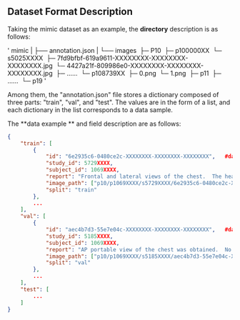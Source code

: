 ## Dataset Format Description

Taking the mimic dataset as an example, the **directory** description is as follows: 

'
mimic
|   ├── annotation.json
​|   └── images
​			├─ P10
​					├─ p100000XX
​							└─ s5025XXXX
​									├─  7fd9bfbf-619a9611-XXXXXXXX-XXXXXXXX-XXXXXXXX.jpg
​									└─  4427a21f-809986e0-XXXXXXXX-XXXXXXXX-XXXXXXXX.jpg
​					├─  ......
​					└─ p108739XX
​							├─  0.png
​							└─  1.png 
​			├─ p11
​			├─  ......
​			└─  p19
'

Among them, the "annotation.json" file stores a dictionary composed of three parts: "train", "val", and "test". The values are in the form of a list, and each dictionary in the list corresponds to a data sample.

The **data example ** and field description are as follows:

```json
{
	"train": [
		{
            "id": "6e2935c6-0480ce2c-XXXXXXXX-XXXXXXXX-XXXXXXXX", 	#data example ID
            "study_id": 5729XXXX, 
            "subject_id": 1069XXXX, 
            "report": "Frontal and lateral views of the chest.  The heart size and...", 	#medical report
            "image_path": ["p10/p1069XXXX/s5729XXXX/6e2935c6-0480ce2c-XXXXXXXX-XXXXXXXX-XXXXXXXX.jpg"], #image storage path
            "split": "train"
        },
    	...
	],
	"val": [
		{
            "id": "aec4b7d3-55e7e04c-XXXXXXXX-XXXXXXXX-XXXXXXXX", 	#data example ID
            "study_id": 5185XXXX, 
            "subject_id": 1069XXXX, 
            "report": "AP portable view of the chest was obtained.  No focal...", 	#medical report
            "image_path": ["p10/p1069XXXX/s5185XXXX/aec4b7d3-55e7e04c-XXXXXXXX-XXXXXXXX-XXXXXXXX.jpg"], 	#image storage path
            "split": "val"
        },
        ...
    ],
	"test": [
        ...
    ]
}
```
